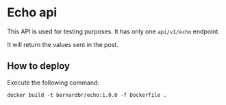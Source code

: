 # Echo api

This API is used for testing purposes. It has only one `api/v1/echo` endpoint.

It will return the values sent in the post.

## How to deploy

Execute the following command:

```shell
docker build -t bernardbr/echo:1.0.0 -f Dockerfile .
```